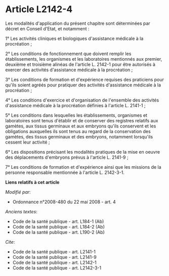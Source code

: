 # Article L2142-4

Les modalités d'application du présent chapitre sont déterminées par décret en Conseil d'Etat, et notamment : 

1° Les activités cliniques et biologiques d'assistance médicale à la procréation ; 

2° Les conditions de fonctionnement que doivent remplir les établissements, les organismes et les laboratoires mentionnés aux
premier, deuxième et troisième alinéas de l'article L. 2142-1 pour être autorisés à exercer des activités d'assistance
médicale à la procréation ; 

3° Les conditions de formation et d'expérience requises des praticiens pour qu'ils soient agréés pour pratiquer des activités
d'assistance médicale à la procréation ; 

4° Les conditions d'exercice et d'organisation de l'ensemble des activités d'assistance médicale à la procréation définies à
l'article L. 2141-1 ; 

5° Les conditions dans lesquelles les établissements, organismes et laboratoires sont tenus d'établir et de conserver des
registres relatifs aux gamètes, aux tissus germinaux et aux embryons qu'ils conservent et les obligations auxquelles ils sont
tenus au regard de la conservation des gamètes, des tissus germinaux et des embryons, notamment lorsqu'ils cessent leur
activité ; 

6° Les dispositions précisant les modalités pratiques de la mise en oeuvre des déplacements d'embryons prévus à l'article L.
2141-9 ; 

7° Les conditions de formation et d'expérience ainsi que les missions de la personne responsable mentionnée à l'article L.
2142-3-1.

**Liens relatifs à cet article**

_Modifié par_:

  - Ordonnance n°2008-480 du 22 mai 2008 - art. 4

_Anciens textes_:

  - Code de la santé publique - art. L184-1 (Ab)
  - Code de la santé publique - art. L184-2 (Ab)
  - Code de la santé publique - art. L190-2 (Ab)

_Cite_:

  - Code de la santé publique - art. L2141-1
  - Code de la santé publique - art. L2141-9
  - Code de la santé publique - art. L2142-1
  - Code de la santé publique - art. L2142-3-1
